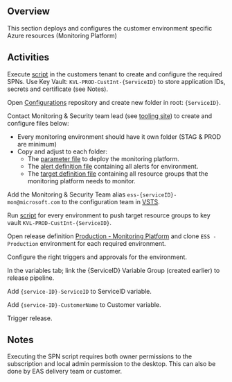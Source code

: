 ## Overview

This section deploys and configures the customer environment specific Azure resources (Monitoring Platform)

## Activities

Execute [script](src/Microsoft.EAS.Monitoring.Deployment.Platform/Pre-ValidateServicePrinciples.ps1) in the customers tenant to create and configure the required SPNs. Use Key Vault: `KVL-PROD-CustInt-{ServiceID}` to store application IDs, secrets and certificate (see Notes).

Open [Configurations](https://easplatform.visualstudio.com/_git/Configurations) repository and create new folder in root: `{ServiceID}`.

Contact Monitoring & Security team lead (see [tooling site](https://microsoft.sharepoint.com/teams/ManagedServicesTools/Lists/Customers/AllItems.aspx)) to create and configure files below:

- Every monitoring environment should have it own folder (STAG & PROD are minimum)
- Copy and adjust to each folder:
    - The [parameter file](src/Microsoft.EAS.Monitoring.Deployment.Platform/deploy.monitoringplatform.parameters.json) to deploy the monitoring platform.
    - The [alert definition file](src/Microsoft.EAS.Monitoring.Deployment.Platform/alerts.monitoringplatform.json) containing all alerts for environment.
    - The [target definition file](src/Microsoft.EAS.Monitoring.Deployment.Platform/target.monitoringplatform.json) containing all resource groups that the monitoring platform needs to monitor. 

Add the Monitoring & Security Team alias `ess-{serviceID}-mon@microsoft.com` to the configuration team in [VSTS](https://easplatform.visualstudio.com/Configurations/_admin/_security?_a=members).

Run [script](src/Microsoft.EAS.Monitoring.Deployment.Platform/Pre-SetTargetResourceGroups.ps) for every environment to push target resource groups to key vault `KVL-PROD-CustInt-{ServiceID}`.

Open release definition [Production - Monitoring Platform](https://easplatform.visualstudio.com/Monitoring/_apps/hub/ms.vss-releaseManagement-web.cd-workflow-hub?definitionId=18&_a=environments-editor-preview) and clone `ESS - Production` environment for each required environment.

Configure the right triggers and approvals for the environment.

In the variables tab; link the {ServiceID} Variable Group (created earlier) to release pipeline.

Add `{service-ID}-ServiceID` to ServiceID variable.

Add `{service-ID}-CustomerName` to Customer variable.

Trigger release.

## Notes

Executing the SPN script requires both owner permissions to the subscription and local admin permission to the desktop. This can also be done by EAS delivery team or customer.
